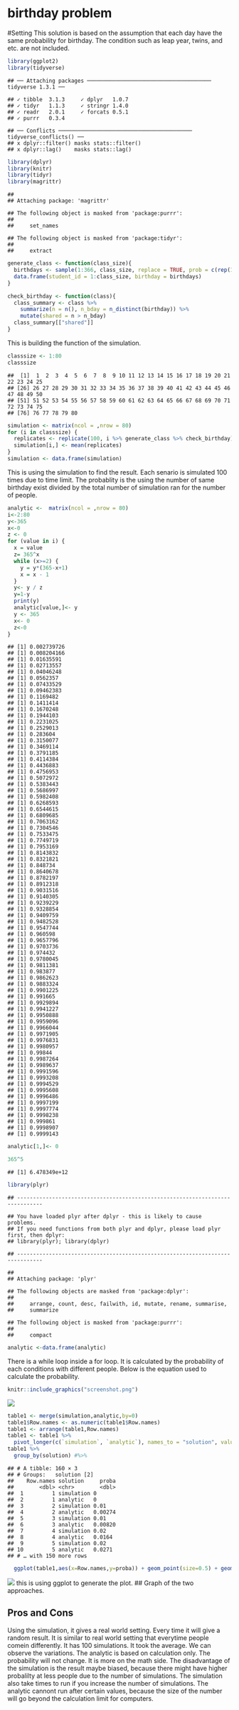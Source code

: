 birthday problem
================

\#Setting This solution is based on the assumption that each day have
the same probability for birthday. The condition such as leap year,
twins, and etc. are not included.

``` r
library(ggplot2)
library(tidyverse)
```

    ## ── Attaching packages ─────────────────────────────────────── tidyverse 1.3.1 ──

    ## ✓ tibble  3.1.3     ✓ dplyr   1.0.7
    ## ✓ tidyr   1.1.3     ✓ stringr 1.4.0
    ## ✓ readr   2.0.1     ✓ forcats 0.5.1
    ## ✓ purrr   0.3.4

    ## ── Conflicts ────────────────────────────────────────── tidyverse_conflicts() ──
    ## x dplyr::filter() masks stats::filter()
    ## x dplyr::lag()    masks stats::lag()

``` r
library(dplyr)
library(knitr)
library(tidyr)
library(magrittr)
```

    ## 
    ## Attaching package: 'magrittr'

    ## The following object is masked from 'package:purrr':
    ## 
    ##     set_names

    ## The following object is masked from 'package:tidyr':
    ## 
    ##     extract

``` r
generate_class <- function(class_size){
  birthdays <- sample(1:366, class_size, replace = TRUE, prob = c(rep(1,365), .25))
  data.frame(student_id = 1:class_size, birthday = birthdays)
}

check_birthday <- function(class){
  class_summary <- class %>% 
    summarize(n = n(), n_bday = n_distinct(birthday)) %>% 
    mutate(shared = n > n_bday)
  class_summary[["shared"]]
}
```

This is building the function of the simulation.

``` r
classsize <- 1:80
classsize
```

    ##  [1]  1  2  3  4  5  6  7  8  9 10 11 12 13 14 15 16 17 18 19 20 21 22 23 24 25
    ## [26] 26 27 28 29 30 31 32 33 34 35 36 37 38 39 40 41 42 43 44 45 46 47 48 49 50
    ## [51] 51 52 53 54 55 56 57 58 59 60 61 62 63 64 65 66 67 68 69 70 71 72 73 74 75
    ## [76] 76 77 78 79 80

``` r
simulation <- matrix(ncol = ,nrow = 80)
for (i in classsize) {
  replicates <- replicate(100, i %>% generate_class %>% check_birthday)
  simulation[i,] <- mean(replicates)
}
simulation <- data.frame(simulation)
```

This is using the simulation to find the result. Each senario is
simulated 100 times due to time limit. The probablity is the using the
number of same birthday exist divided by the total number of simulation
ran for the number of people.

``` r
analytic <-  matrix(ncol = ,nrow = 80)
i<-2:80
y<-365
x<-0
z <- 0
for (value in i) {
  x = value
  z= 365^x
  while (x>=2) {
    y = y*(365-x+1)
    x = x - 1
  }
  y<- y / z
  y=1-y
  print(y)
  analytic[value,]<- y
  y <- 365
  x<- 0
  z<-0
}
```

    ## [1] 0.002739726
    ## [1] 0.008204166
    ## [1] 0.01635591
    ## [1] 0.02713557
    ## [1] 0.04046248
    ## [1] 0.0562357
    ## [1] 0.07433529
    ## [1] 0.09462383
    ## [1] 0.1169482
    ## [1] 0.1411414
    ## [1] 0.1670248
    ## [1] 0.1944103
    ## [1] 0.2231025
    ## [1] 0.2529013
    ## [1] 0.283604
    ## [1] 0.3150077
    ## [1] 0.3469114
    ## [1] 0.3791185
    ## [1] 0.4114384
    ## [1] 0.4436883
    ## [1] 0.4756953
    ## [1] 0.5072972
    ## [1] 0.5383443
    ## [1] 0.5686997
    ## [1] 0.5982408
    ## [1] 0.6268593
    ## [1] 0.6544615
    ## [1] 0.6809685
    ## [1] 0.7063162
    ## [1] 0.7304546
    ## [1] 0.7533475
    ## [1] 0.7749719
    ## [1] 0.7953169
    ## [1] 0.8143832
    ## [1] 0.8321821
    ## [1] 0.848734
    ## [1] 0.8640678
    ## [1] 0.8782197
    ## [1] 0.8912318
    ## [1] 0.9031516
    ## [1] 0.9140305
    ## [1] 0.9239229
    ## [1] 0.9328854
    ## [1] 0.9409759
    ## [1] 0.9482528
    ## [1] 0.9547744
    ## [1] 0.960598
    ## [1] 0.9657796
    ## [1] 0.9703736
    ## [1] 0.974432
    ## [1] 0.9780045
    ## [1] 0.9811381
    ## [1] 0.983877
    ## [1] 0.9862623
    ## [1] 0.9883324
    ## [1] 0.9901225
    ## [1] 0.991665
    ## [1] 0.9929894
    ## [1] 0.9941227
    ## [1] 0.9950888
    ## [1] 0.9959096
    ## [1] 0.9966044
    ## [1] 0.9971905
    ## [1] 0.9976831
    ## [1] 0.9980957
    ## [1] 0.99844
    ## [1] 0.9987264
    ## [1] 0.9989637
    ## [1] 0.9991596
    ## [1] 0.9993208
    ## [1] 0.9994529
    ## [1] 0.9995608
    ## [1] 0.9996486
    ## [1] 0.9997199
    ## [1] 0.9997774
    ## [1] 0.9998238
    ## [1] 0.999861
    ## [1] 0.9998907
    ## [1] 0.9999143

``` r
analytic[1,]<- 0

365^5
```

    ## [1] 6.478349e+12

``` r
library(plyr)
```

    ## ------------------------------------------------------------------------------

    ## You have loaded plyr after dplyr - this is likely to cause problems.
    ## If you need functions from both plyr and dplyr, please load plyr first, then dplyr:
    ## library(plyr); library(dplyr)

    ## ------------------------------------------------------------------------------

    ## 
    ## Attaching package: 'plyr'

    ## The following objects are masked from 'package:dplyr':
    ## 
    ##     arrange, count, desc, failwith, id, mutate, rename, summarise,
    ##     summarize

    ## The following object is masked from 'package:purrr':
    ## 
    ##     compact

``` r
analytic <-data.frame(analytic)
```

There is a while loop inside a for loop. It is calculated by the
probability of each conditions with different people. Below is the
equation used to calculate the probability.

``` r
knitr::include_graphics("screenshot.png")
```

![](screenshot.png)<!-- -->

``` r
table1 <- merge(simulation,analytic,by=0)
table1$Row.names <- as.numeric(table1$Row.names)   
table1 <- arrange(table1,Row.names)
table1 <- table1 %>%
  pivot_longer(c(`simulation`, `analytic`), names_to = "solution", values_to = "proba")
table1 %>%
  group_by(solution) #%>%
```

    ## # A tibble: 160 × 3
    ## # Groups:   solution [2]
    ##    Row.names solution     proba
    ##        <dbl> <chr>        <dbl>
    ##  1         1 simulation 0      
    ##  2         1 analytic   0      
    ##  3         2 simulation 0.01   
    ##  4         2 analytic   0.00274
    ##  5         3 simulation 0.01   
    ##  6         3 analytic   0.00820
    ##  7         4 simulation 0.02   
    ##  8         4 analytic   0.0164 
    ##  9         5 simulation 0.02   
    ## 10         5 analytic   0.0271 
    ## # … with 150 more rows

``` r
  ggplot(table1,aes(x=Row.names,y=proba)) + geom_point(size=0.5) + geom_line(aes(group = solution,color=solution )) + scale_color_manual(labels=c("Analytic Solution","Simulation Solution"),values=c("red","blue")) + theme(legend.title = element_blank()) +labs(title = "Prob of Same Birthday from 1 to 80 People",y="Probability",x= "Number of People" )
```

![](writeup_files/figure-gfm/unnamed-chunk-6-1.png)<!-- --> this is
using ggplot to generate the plot. \#\# Graph of the two approaches.

## Pros and Cons

Using the simulation, it gives a real world setting. Every time it will
give a random result. It is similar to real world setting that everytime
people comein differently. It has 100 simulations. It took the average.
We can observe the variations. The analytic is based on calculation
only. The probability will not change. It is more on the math side. The
disadvantage of the simulation is the result maybe biased, because there
might have higher probalilty at less people due to the number of
simulations. The simulation also take times to run if you increase the
number of simulations. The analytic cannont run after certain values,
because the size of the number will go beyond the calculation limit for
computers.
